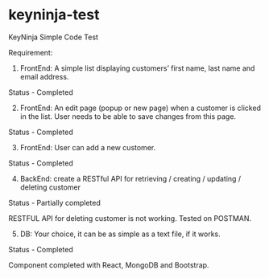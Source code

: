 # keyninja-test

KeyNinja Simple Code Test

Requirement:
1.	FrontEnd: A simple list displaying customers’ first name, last name and email address.

Status - Completed

2.	FrontEnd: An edit page (popup or new page) when a customer is clicked in the list. User needs to be able to save changes from this page.

Status - Completed

3.	FrontEnd: User can add a new customer.

Status - Completed

4.	BackEnd: create a RESTful API for retrieving / creating / updating / deleting customer

Status - Partially completed

RESTFUL API for deleting customer is not working. Tested on POSTMAN.

5.	DB: Your choice, it can be as simple as a text file, if it works.

Status - Completed

Component completed with React, MongoDB and Bootstrap.

